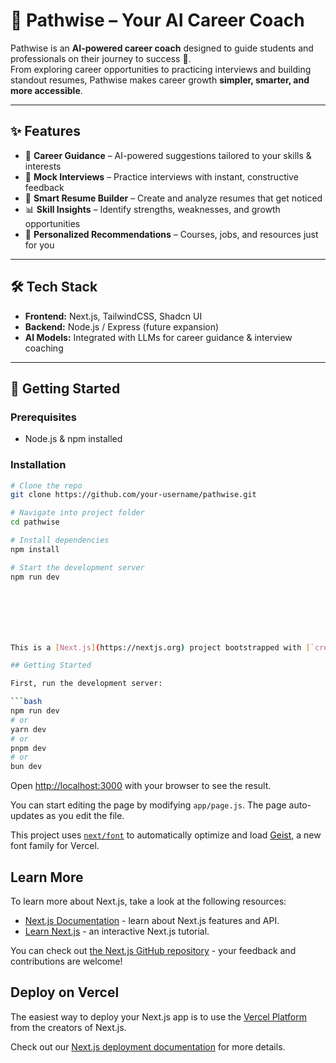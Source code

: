 # 🌟 Pathwise – Your AI Career Coach  

Pathwise is an **AI-powered career coach** designed to guide students and professionals on their journey to success 🚀.  
From exploring career opportunities to practicing interviews and building standout resumes, Pathwise makes career growth **simpler, smarter, and more accessible**.  

---

## ✨ Features  
- 🧭 **Career Guidance** – AI-powered suggestions tailored to your skills & interests  
- 🎤 **Mock Interviews** – Practice interviews with instant, constructive feedback  
- 📄 **Smart Resume Builder** – Create and analyze resumes that get noticed  
- 📊 **Skill Insights** – Identify strengths, weaknesses, and growth opportunities  
- 🔔 **Personalized Recommendations** – Courses, jobs, and resources just for you  

---

## 🛠️ Tech Stack  
- **Frontend:** Next.js, TailwindCSS, Shadcn UI  
- **Backend:** Node.js / Express (future expansion)  
- **AI Models:** Integrated with LLMs for career guidance & interview coaching  

---

## 🚀 Getting Started  

### Prerequisites  
- Node.js & npm installed  

### Installation  
```bash
# Clone the repo
git clone https://github.com/your-username/pathwise.git  

# Navigate into project folder
cd pathwise  

# Install dependencies
npm install  

# Start the development server
npm run dev







This is a [Next.js](https://nextjs.org) project bootstrapped with [`create-next-app`](https://nextjs.org/docs/app/api-reference/cli/create-next-app).

## Getting Started

First, run the development server:

```bash
npm run dev
# or
yarn dev
# or
pnpm dev
# or
bun dev
```

Open [http://localhost:3000](http://localhost:3000) with your browser to see the result.

You can start editing the page by modifying `app/page.js`. The page auto-updates as you edit the file.

This project uses [`next/font`](https://nextjs.org/docs/app/building-your-application/optimizing/fonts) to automatically optimize and load [Geist](https://vercel.com/font), a new font family for Vercel.

## Learn More

To learn more about Next.js, take a look at the following resources:

- [Next.js Documentation](https://nextjs.org/docs) - learn about Next.js features and API.
- [Learn Next.js](https://nextjs.org/learn) - an interactive Next.js tutorial.

You can check out [the Next.js GitHub repository](https://github.com/vercel/next.js) - your feedback and contributions are welcome!

## Deploy on Vercel

The easiest way to deploy your Next.js app is to use the [Vercel Platform](https://vercel.com/new?utm_medium=default-template&filter=next.js&utm_source=create-next-app&utm_campaign=create-next-app-readme) from the creators of Next.js.

Check out our [Next.js deployment documentation](https://nextjs.org/docs/app/building-your-application/deploying) for more details.

